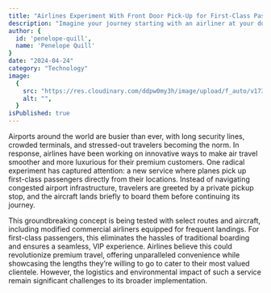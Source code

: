 ```yaml
---
title: "Airlines Experiment With Front Door Pick-Up for First-Class Passengers"
description: "Imagine your journey starting with an airliner at your doorstep—airlines are testing front door pick-up for first-class passengers."
author: {
  id: 'penelope-quill',
  name: 'Penelope Quill'
}
date: "2024-04-24"
category: "Technology"
image:
  {
    src: "https://res.cloudinary.com/ddpw0my3h/image/upload/f_auto/v1736552497/plane-in-house_rgkvre_1_mxjzgt.webp",
    alt: "",
  }
isPublished: true
---
```


Airports around the world are busier than ever, with long security lines, crowded terminals, and stressed-out travelers becoming the norm. In response, airlines have been working on innovative ways to make air travel smoother and more luxurious for their premium customers. One radical experiment has captured attention: a new service where planes pick up first-class passengers directly from their locations. Instead of navigating congested airport infrastructure, travelers are greeted by a private pickup stop, and the aircraft lands briefly to board them before continuing its journey.

This groundbreaking concept is being tested with select routes and aircraft, including modified commercial airliners equipped for frequent landings. For first-class passengers, this eliminates the hassles of traditional boarding and ensures a seamless, VIP experience. Airlines believe this could revolutionize premium travel, offering unparalleled convenience while showcasing the lengths they’re willing to go to cater to their most valued clientele. However, the logistics and environmental impact of such a service remain significant challenges to its broader implementation.